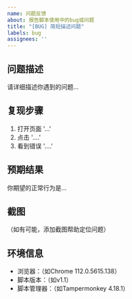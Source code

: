 ```yaml
---
name: 问题反馈
about: 报告脚本使用中的bug或问题
title: "[BUG] 简短描述问题"
labels: bug
assignees: ''
---
```


## 问题描述
请详细描述你遇到的问题...

## 复现步骤
1. 打开页面 '...'
2. 点击 '....'
3. 看到错误 '....'

## 预期结果
你期望的正常行为是...

## 截图
（如有可能，添加截图帮助定位问题）

## 环境信息
- 浏览器：（如Chrome 112.0.5615.138）
- 脚本版本：（如v1.1）
- 脚本管理器：（如Tampermonkey 4.18.1）
